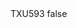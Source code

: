 <?xml version="1.0" encoding="UTF-8"?>
<CustomMetadata xmlns="http://soap.sforce.com/2006/04/metadata">
    <label>TXU593</label>
    <protected>false</protected>
</CustomMetadata>
